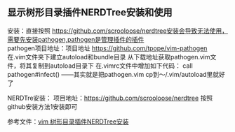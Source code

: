 ## 显示树形目录插件NERDTree安装和使用
安装：直接按照 https://github.com/scrooloose/nerdtree安装会导致无法使用，需要先安装pathogen,pathogen是管理插件的插件  
pathogen项目地址：项目地址 https://github.com/tpope/vim-pathogen  
在.vim文件夹下建立autoload和bundle目录 
从下载地址获取pathogen.vim文件，将其复制到autoload目录下 
在.vimrc文件中增加如下代码： 
call pathogen#infect() 
		——其实就是把pathogen.vim cp到～/.vim/autoload里就好了  


NERDTre安装：
项目地址：https://github.com/scrooloose/nerdtree
按照github安装方法1安装即可


参考文件：[vim 树形目录插件NERDTree安装](https://blog.csdn.net/gatieme/article/details/43889489)
